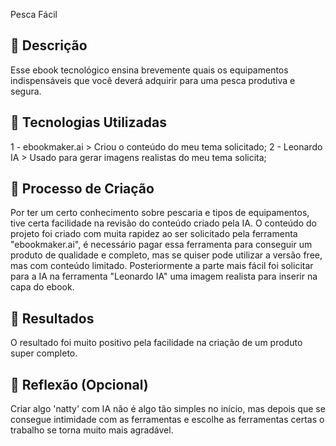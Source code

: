 Pesca Fácil

## 📒 Descrição
Esse ebook tecnológico ensina brevemente quais os equipamentos indispensáveis que você deverá adquirir para uma pesca produtiva e segura.
## 🤖 Tecnologias Utilizadas
1 - ebookmaker.ai > Criou o conteúdo do meu tema solicitado;
2 - Leonardo IA > Usado para gerar imagens realistas do meu tema solicita;

## 🧐 Processo de Criação
Por ter um certo conhecimento sobre pescaria e tipos de equipamentos, tive certa facilidade na revisão do conteúdo criado pela IA.
O conteúdo do projeto foi criado com muita rapidez ao ser solicitado pela ferramenta "ebookmaker.ai", é necessário pagar essa ferramenta 
para conseguir um produto de qualidade e completo, mas se quiser pode utilizar a versão free, mas com conteúdo limitado.
Posteriormente a parte mais fácil foi solicitar para a IA na ferramenta "Leonardo IA" uma imagem realista para inserir na capa do ebook.

## 🚀 Resultados
O resultado foi muito positivo pela facilidade na criação de um produto super completo. 

## 💭 Reflexão (Opcional)
Criar algo 'natty' com IA não é algo tão simples no início, mas depois que se consegue intimidade com as ferramentas e escolhe as ferramentas certas
o trabalho se torna muito mais agradável.

<!---
SERGIOBONASSOLI/SERGIOBONASSOLI is a ✨ special ✨ repository because its `README.md` (this file) appears on your GitHub profile.
You can click the Preview link to take a look at your changes.
--->
